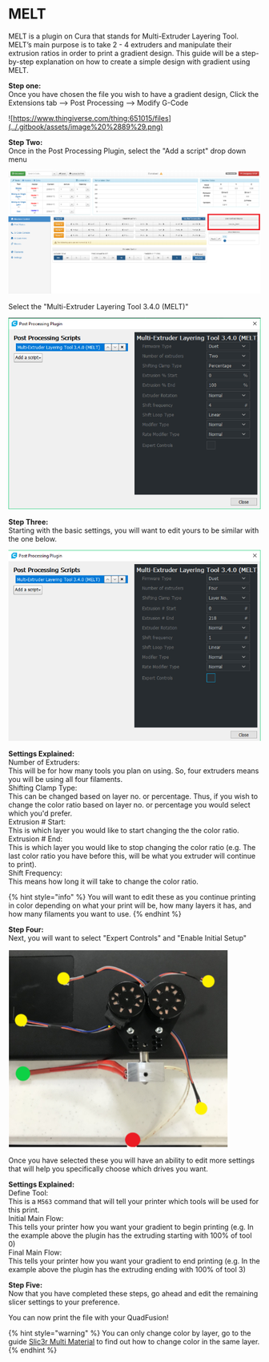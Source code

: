 # MELT

MELT is a plugin on Cura that stands for Multi-Extruder Layering Tool. MELT’s main purpose is to take 2 - 4 extruders and manipulate their extrusion ratios in order to print a gradient design. This guide will be a step-by-step explanation on how to create a simple design with gradient using MELT. 

**Step one:**  
Once you have chosen the file you wish to have a gradient design, Click the Extensions tab --&gt; Post Processing --&gt; Modify G-Code

![https://www.thingiverse.com/thing:651015/files](../.gitbook/assets/image%20%2889%29.png)

**Step Two:**  
Once in the Post Processing Plugin, select the "Add a script" drop down menu

![](../.gitbook/assets/image%20%2814%29.png)

Select the "Multi-Extruder Layering Tool 3.4.0 \(MELT\)"

![](../.gitbook/assets/image%20%2862%29.png)

**Step Three:**  
Starting with the basic settings, you will want to edit yours to be similar with the one below. 

![](../.gitbook/assets/image%20%2847%29.png)

**Settings Explained:**  
Number of Extruders:   
This will be for how many tools you plan on using. So, four extruders means you will be using all four filaments.  
Shifting Clamp Type:   
This can be changed based on layer no. or percentage. Thus, if you wish to change the color ratio based on layer no. or percentage you would select which you'd prefer.  
Extrusion \# Start:   
This is which layer you would like to start changing the the color ratio.  
Extrusion \# End:   
This is which layer you would like to stop changing the color ratio \(e.g. The last color ratio you have before this, will be what you extruder will continue to print\).  
Shift Frequency:  
This means how long it will take to change the color ratio. 

{% hint style="info" %}
You will want to edit these as you continue printing in color depending on what your print will be, how many layers it has, and how many filaments you want to use.
{% endhint %}

**Step Four:**  
Next, you will want to select "Expert Controls" and "Enable Initial Setup"

![](../.gitbook/assets/image%20%283%29.png)

Once you have selected these you will have an ability to edit more settings that will help you specifically choose which drives you want.

**Settings Explained:**  
Define Tool:  
This is a `M563` command that will tell your printer which tools will be used for this print.  
Initial Main Flow:  
This tells your printer how you want your gradient to begin printing \(e.g. In the example above the plugin has the extruding starting with 100% of tool 0\)  
Final Main Flow:  
This tells your printer how you want your gradient to end printing \(e.g. In the example above the plugin has the extruding ending with 100% of tool 3\)

**Step Five:**  
Now that you have completed these steps, go ahead and edit the remaining slicer settings to your preference.   
  
You can now print the file with your QuadFusion!

{% hint style="warning" %}
You can only change color by layer, go to the guide [Slic3r Multi Material](slic3r-multi-material.md) to find out how to change color in the same layer.
{% endhint %}

